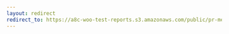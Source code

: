 ```yaml
---
layout: redirect
redirect_to: https://a8c-woo-test-reports.s3.amazonaws.com/public/pr-merge/38110/e2e/index.html
---
```

